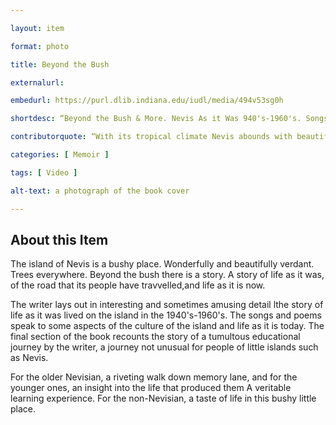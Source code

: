 ```yaml
--- 

layout: item 

format: photo 

title: Beyond the Bush

externalurl: 

embedurl: https://purl.dlib.indiana.edu/iudl/media/494v53sg0h

shortdesc: “Beyond the Bush & More. Nevis As it Was 940's-1960's. Songs & Poems About Life on Nevis. A Difficult Personal Journey.” 

contributorquote: “With its tropical climate Nevis abounds with beautiful flowers …  none of these made it to our reading books. Over and over again we recited -The Daffodils - a poem about a flower most of us have never seen...”

categories: [ Memoir ] 

tags: [ Video ]

alt-text: a photograph of the book cover 

--- 
```


## About this Item 

The island of Nevis is a bushy place. Wonderfully and beautifully verdant. Trees everywhere. Beyond the bush there is a story. A story of life as it was, of the road that its people have travvelled,and life as it is now.

The writer lays out in interesting and sometimes amusing detail lthe story of life as it was lived on the island in the 1940's-1960's. The songs and poems speak to some aspects of the culture of the island and life as it is today. The final section of the book recounts the story of a tumultous educational journey by the writer, a journey not unusual for people of little islands such as Nevis.

For the older Nevisian, a riveting walk down memory lane, and for the younger ones, an insight into the life that produced them A veritable learning experience. For the non-Nevisian, a taste of life in this bushy little place.
